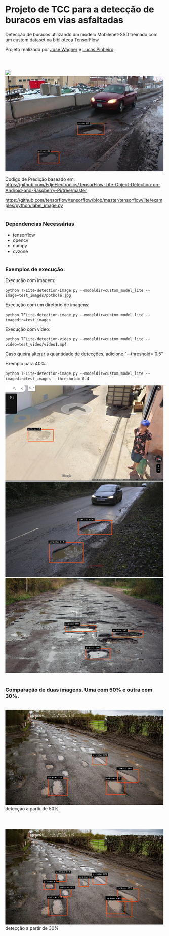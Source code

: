 # Projeto de TCC para a detecção de buracos em vias asfaltadas

Detecção de buracos utilizando um modelo Mobilenet-SSD treinado com um custom dataset na biblioteca TensorFlow

Projeto realizado por [José Wagner](https://github.com/WagnerRochaJ) e [Lucas Pinheiro](https://github.com/gimn0).

#

<br>
<img src="resultados/mobiledetect.gif">
<img src="resultados/pothole4.jpg" width=500 height=300>
<br>

Codigo de Predição baseado em:
<br>
https://github.com/EdjeElectronics/TensorFlow-Lite-Object-Detection-on-Android-and-Raspberry-Pi/tree/master

https://github.com/tensorflow/tensorflow/blob/master/tensorflow/lite/examples/python/label_image.py

#

### Dependencias Necessárias
- tensorflow
- opencv
- numpy
- cvzone

#
### Exemplos de execução:

Execucão com imagem:
```
python TFLite-detection-image.py --modeldir=custom_model_lite --image=test_images/pothole.jpg
```
Execução com um diretório de imagens:
```
python TFLite-detection-image.py --modeldir=custom_model_lite --imagedir=test_images
```
Execução com vídeo:
```
python TFLite-detection-video.py --modeldir=custom_model_lite --video=test_video/video1.mp4 
```
Caso queira alterar a quantidade de detecções, adicione "--threshold= 0.5"
<br>

Exemplo para 40%:
```
python TFLite-detection-image.py --modeldir=custom_model_lite --imagedir=test_images --threshold= 0.4

```
<img src="resultados/maps2.png" width=500 height=300>
<img src="resultados/pothole7.jpg" width=500 height=300>
<img src="resultados/pothole8.jpg" width=500 height=300>

#
### Comparação de duas imagens. Uma com 50% e outra com 30%.
<br>
<img src="resultados/pothole.jpg" width=500 height=300>
detecção a partir de 50%
<br>

#

<br>
<img src="resultados/30percent.jpg" width=500 height=300>
detecção a partir de 30%
<br>
